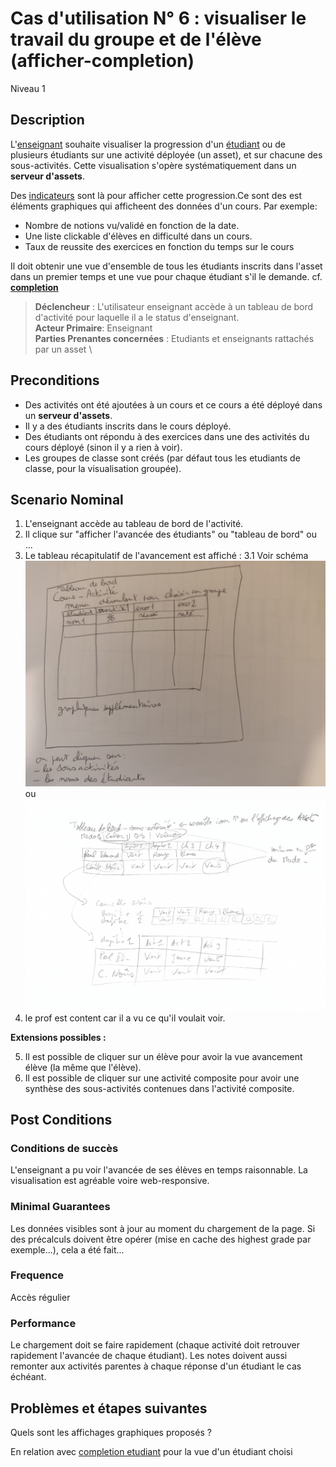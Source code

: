 
# Cas d'utilisation N° 6 : visualiser le travail du groupe et de l'élève (afficher-completion)

Niveau 1

##	Description

L'[enseignant](https://github.com/PremierLangage/platon-conception/blob/master/acteur/Enseignant.md) souhaite visualiser la progression d'un [étudiant](https://github.com/PremierLangage/platon-conception/blob/master/acteur/Etudiant.md) ou de plusieurs étudiants sur une activité déployée (un asset), et sur chacune des sous-activités. Cette visualisation s'opère systématiquement dans un **serveur d'assets**.

Des [indicateurs](https://github.com/PremierLangage/plconception/blob/master/conception/concept/indicateur.md) sont là pour afficher cette progression.Ce sont des est éléments graphiques qui afficheent  des données d'un cours.
Par exemple:
 - Nombre de notions vu/validé en fonction de la date.
 - Une liste clickable d'élèves en difficulté dans un cours.
 - Taux de reussite des exercices en fonction du temps sur le cours
 

Il doit obtenir une vue d'ensemble de tous les étudiants inscrits dans l'asset dans un premier temps et une vue pour chaque étudiant s'il le demande. cf. **[completion](https://github.com/PremierLangage/plconception/blob/master/conception/concept/completion.md)**  


> **Déclencheur** : L'utilisateur enseignant accède à un tableau de bord d'activité pour laquelle il a le status d'enseignant. \
> **Acteur Primaire**: Enseignant \
> **Parties Prenantes concernées** : Etudiants et enseignants rattachés par un asset \
 
 
## Preconditions

* Des activités ont été ajoutées à un cours et ce cours a été déployé dans un **serveur d'assets**.
* Il y a des étudiants inscrits dans le cours déployé.
* Des étudiants ont répondu à des exercices dans une des activités du cours déployé (sinon il y a rien à voir).
* Les groupes de classe sont créés (par défaut tous les etudiants de classe, pour la visualisation groupée).

## Scenario Nominal

1.	L'enseignant accède au tableau de bord de l'activité.
2.	Il clique sur "afficher l'avancée des étudiants" ou "tableau de bord" ou ...
3. Le tableau récapitulatif de l'avancement est affiché : 
3.1 Voir schéma ![schema](https://raw.githubusercontent.com/PremierLangage/platon-conception/master/UC/Enseignant/%5Bimg%5Dafficher_completion.jpg)
ou ![schema2](https://raw.githubusercontent.com/PremierLangage/platon-conception/master/UC/Enseignant/affichercompletion.png)
4. le prof est content car il a vu ce qu'il voulait voir. 

**Extensions possibles :** 

5. Il est possible de cliquer sur un élève pour avoir la vue avancement élève (la même que l'élève). 
6. Il est possible de cliquer sur une activité composite pour avoir une synthèse des sous-activités contenues dans l'activité composite.

## Post Conditions

### Conditions de succès 

L'enseignant a pu voir l'avancée de ses élèves en temps raisonnable. La visualisation est agréable voire web-responsive.

### Minimal Guarantees

Les données visibles sont à jour au moment du chargement de la page. Si des précalculs doivent être opérer (mise en cache des highest grade par exemple...), cela a été fait...

### Frequence

Accès régulier

### Performance  

Le chargement doit se faire rapidement (chaque activité doit retrouver rapidement l'avancée de chaque étudiant). Les notes doivent aussi remonter aux activités parentes à chaque réponse d'un étudiant le cas échéant.

##	Problèmes et étapes suivantes  

Quels sont les affichages graphiques proposés ?

En relation avec [completion etudiant](https://github.com/PremierLangage/platon-conception/issues/12) pour la vue d'un étudiant choisi
